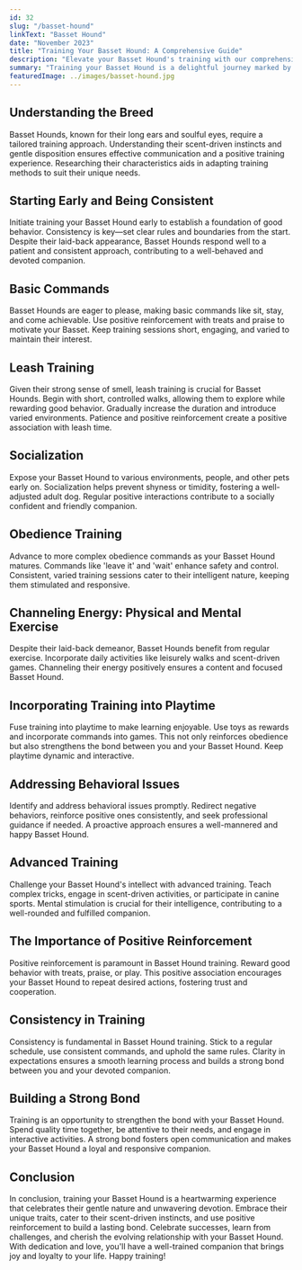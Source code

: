 ```yaml
---
id: 32
slug: "/basset-hound"
linkText: "Basset Hound"
date: "November 2023"
title: "Training Your Basset Hound: A Comprehensive Guide"
description: "Elevate your Basset Hound's training with our comprehensive guide. From gentle commands to tenacious obedience—cultivate a strong bond."
summary: "Training your Basset Hound is a delightful journey marked by their gentle nature and tenacious spirit. In this comprehensive guide, we'll explore key aspects of Basset Hound training, providing practical tips for success and fostering a strong bond with your loyal companion."
featuredImage: ../images/basset-hound.jpg
---
```


## Understanding the Breed

Basset Hounds, known for their long ears and soulful eyes, require a tailored training approach. Understanding their scent-driven instincts and gentle disposition ensures effective communication and a positive training experience. Researching their characteristics aids in adapting training methods to suit their unique needs.

## Starting Early and Being Consistent

Initiate training your Basset Hound early to establish a foundation of good behavior. Consistency is key—set clear rules and boundaries from the start. Despite their laid-back appearance, Basset Hounds respond well to a patient and consistent approach, contributing to a well-behaved and devoted companion.

## Basic Commands

Basset Hounds are eager to please, making basic commands like sit, stay, and come achievable. Use positive reinforcement with treats and praise to motivate your Basset. Keep training sessions short, engaging, and varied to maintain their interest.

## Leash Training

Given their strong sense of smell, leash training is crucial for Basset Hounds. Begin with short, controlled walks, allowing them to explore while rewarding good behavior. Gradually increase the duration and introduce varied environments. Patience and positive reinforcement create a positive association with leash time.

## Socialization

Expose your Basset Hound to various environments, people, and other pets early on. Socialization helps prevent shyness or timidity, fostering a well-adjusted adult dog. Regular positive interactions contribute to a socially confident and friendly companion.

## Obedience Training

Advance to more complex obedience commands as your Basset Hound matures. Commands like 'leave it' and 'wait' enhance safety and control. Consistent, varied training sessions cater to their intelligent nature, keeping them stimulated and responsive.

## Channeling Energy: Physical and Mental Exercise

Despite their laid-back demeanor, Basset Hounds benefit from regular exercise. Incorporate daily activities like leisurely walks and scent-driven games. Channeling their energy positively ensures a content and focused Basset Hound.

## Incorporating Training into Playtime

Fuse training into playtime to make learning enjoyable. Use toys as rewards and incorporate commands into games. This not only reinforces obedience but also strengthens the bond between you and your Basset Hound. Keep playtime dynamic and interactive.

## Addressing Behavioral Issues

Identify and address behavioral issues promptly. Redirect negative behaviors, reinforce positive ones consistently, and seek professional guidance if needed. A proactive approach ensures a well-mannered and happy Basset Hound.

## Advanced Training

Challenge your Basset Hound's intellect with advanced training. Teach complex tricks, engage in scent-driven activities, or participate in canine sports. Mental stimulation is crucial for their intelligence, contributing to a well-rounded and fulfilled companion.

## The Importance of Positive Reinforcement

Positive reinforcement is paramount in Basset Hound training. Reward good behavior with treats, praise, or play. This positive association encourages your Basset Hound to repeat desired actions, fostering trust and cooperation.

## Consistency in Training

Consistency is fundamental in Basset Hound training. Stick to a regular schedule, use consistent commands, and uphold the same rules. Clarity in expectations ensures a smooth learning process and builds a strong bond between you and your devoted companion.

## Building a Strong Bond

Training is an opportunity to strengthen the bond with your Basset Hound. Spend quality time together, be attentive to their needs, and engage in interactive activities. A strong bond fosters open communication and makes your Basset Hound a loyal and responsive companion.

## Conclusion

In conclusion, training your Basset Hound is a heartwarming experience that celebrates their gentle nature and unwavering devotion. Embrace their unique traits, cater to their scent-driven instincts, and use positive reinforcement to build a lasting bond. Celebrate successes, learn from challenges, and cherish the evolving relationship with your Basset Hound. With dedication and love, you'll have a well-trained companion that brings joy and loyalty to your life. Happy training!
